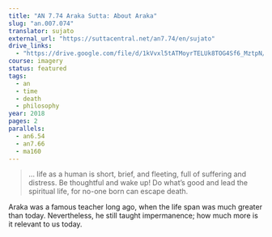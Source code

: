```yaml
---
title: "AN 7.74 Araka Sutta: About Araka"
slug: "an.007.074"
translator: sujato
external_url: "https://suttacentral.net/an7.74/en/sujato"
drive_links:
  - "https://drive.google.com/file/d/1kVvxl5tATMoyrTELUk8TOG4Sf6_MztpN/view?usp=drivesdk"
course: imagery
status: featured
tags:
  - an
  - time
  - death
  - philosophy
year: 2018
pages: 2
parallels:
  - an6.54
  - an7.66
  - ma160
---
```


> … life as a human is short, brief, and fleeting, full of suffering and distress. Be thoughtful and wake up! Do what’s good and lead the spiritual life, for no-one born can escape death.

Araka was a famous teacher long ago, when the life span was much greater than today. Nevertheless, he still taught impermanence; how much more is it relevant to us today.

